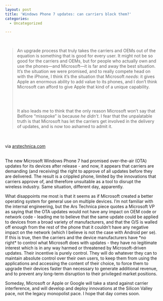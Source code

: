 ```yaml
---
layout: post
title: 'Windows Phone 7 updates: can carriers block them?'
categories:
  - Uncategorized

---
```


<div class="posterous_bookmarklet_entry"><br /><blockquote class="posterous_long_quote"><p>An upgrade process that truly takes the carriers and OEMs out of the equation is something that is good for every user. It might not be so good for the carriers and OEMs, but for people who actually own and use the phones—and Microsoft—it is far and away the best situation. It&#8217;s the situation we were promised, and to really compete head on with the iPhone, I think it&#8217;s the situation that Microsoft <em>needs</em>: it gives Apple an enormous ability to add value to its phones, and I don&#8217;t think Microsoft can afford to give Apple that kind of a unique capability.</p><br /><br /><p>It also leads me to think that the only reason Microsoft won&#8217;t say that Belfiore &#8220;misspoke&#8221; is because <em>he didn&#8217;t</em>. I fear that the unpalatable truth is that Microsoft has let the carriers get involved in the delivery of updates, and is now too ashamed to admit it.</p></blockquote><br /><br /><div class="posterous_quote_citation">via <a href="http://arstechnica.com/microsoft/news/2010/11/windows-phone-7-updates-can-carriers-block-them.ars?utm_source=rss&amp;utm_medium=rss&amp;utm_campaign=rss">arstechnica.com</a></div><br /><p>The new Microsoft Windows Phone 7 had promised over-the-air (OTA) updates for its devices after release - and now, it appears that carriers are demanding (and receiving) the right to approve of all updates before they are delivered. The result is a crippled phone, limited by the innovations that carriers approve of, and therefore unsuitable as a tool to disrupt the wireless industry. Same situation, different day, apparently.<br /></p><p>What disappoints me most is that it seems as if Microsoft created a better operating system for general use on multiple devices. I&#8217;m not familiar with the internal engineering, but the Ars Technica piece quotes a Microsoft VP as saying that the OTA updates would not have any impact on OEM code or network code - leading me to believe that the same update could be applied to devices from a broad variety of manufacturers, and that the O/S is walled off enough from the rest of the phone that it couldn&#8217;t have any negative impact on the network (which I believe is not the case with Android per se). If this is true, then the carriers and the device manufacturers have *no right* to control what Microsoft does with updates - they have no legitimate interest which is in any way harmed or threatened by Microsoft-driven updates. Their incentive is purely control. They will do whatever they can to maintain absolute control over their own users, to keep them from using the applications and accessing the content of their choice, to force them to upgrade their devices faster than necessary to generate additional revenue, and to prevent any long-term disruption to their privileged market positions.<br /></p><p>Someday, Microsoft or Apple or Google will take a stand against carrier interference, and will develop and deploy innovations at the Silicon Valley pace, not the legacy monopolist pace. I hope that day comes soon.</p></div><div class="blogger-post-footer"><img width="1" height="1" src="https://blogger.googleusercontent.com/tracker/8920950033468593796-364264849619344028?l=openmobile.blogspot.com" alt="" /></div>
